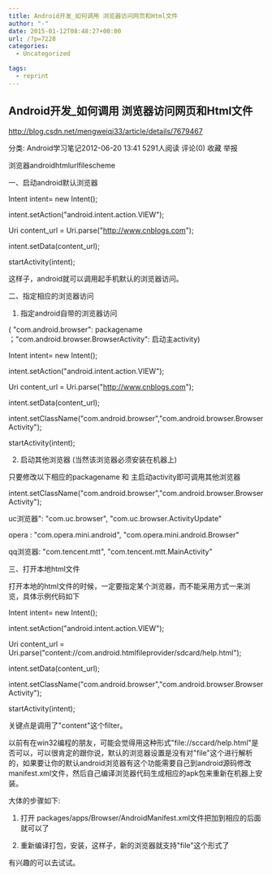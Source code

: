 ```yaml
---
title: Android开发_如何调用 浏览器访问网页和Html文件
author: "-"
date: 2015-01-12T08:48:27+00:00
url: /?p=7228
categories:
  - Uncategorized

tags:
  - reprint
---
```

## Android开发_如何调用 浏览器访问网页和Html文件
http://blog.csdn.net/mengweiqi33/article/details/7679467
  
分类:  Android学习笔记2012-06-20 13:41 5291人阅读 评论(0) 收藏 举报
  
浏览器androidhtmlurlfilescheme
  
一、启动android默认浏览器


Intent intent= new Intent();
  
intent.setAction("android.intent.action.VIEW");
  
Uri content_url = Uri.parse("http://www.cnblogs.com");
  
intent.setData(content_url);
  
startActivity(intent);

这样子，android就可以调用起手机默认的浏览器访问。


二、指定相应的浏览器访问
  
1. 指定android自带的浏览器访问

 ( "com.android.browser": packagename   ；"com.android.browser.BrowserActivity": 启动主activity) 
  
Intent intent= new Intent();
  
intent.setAction("android.intent.action.VIEW");
  
Uri content_url = Uri.parse("http://www.cnblogs.com");
  
intent.setData(content_url);
  
intent.setClassName("com.android.browser","com.android.browser.BrowserActivity");
  
startActivity(intent);

2. 启动其他浏览器 (当然该浏览器必须安装在机器上) 
  
只要修改以下相应的packagename 和 主启动activity即可调用其他浏览器


intent.setClassName("com.android.browser","com.android.browser.BrowserActivity");

uc浏览器": "com.uc.browser", "com.uc.browser.ActivityUpdate"

opera    : "com.opera.mini.android", "com.opera.mini.android.Browser"
  
qq浏览器: "com.tencent.mtt", "com.tencent.mtt.MainActivity"


三、打开本地html文件

打开本地的html文件的时候，一定要指定某个浏览器，而不能采用方式一来浏览，具体示例代码如下


Intent intent= new Intent();
  
intent.setAction("android.intent.action.VIEW");
  
Uri content_url = Uri.parse("content://com.android.htmlfileprovider/sdcard/help.html");
  
intent.setData(content_url);
  
intent.setClassName("com.android.browser","com.android.browser.BrowserActivity");
  
startActivity(intent);
  
关键点是调用了"content"这个filter。

以前有在win32编程的朋友，可能会觉得用这种形式"file://sccard/help.html"是否可以，可以很肯定的跟你说，默认的浏览器设置是没有对"file"这个进行解析的，如果要让你的默认android浏览器有这个功能需要自己到android源码修改manifest.xml文件，然后自己编译浏览器代码生成相应的apk包来重新在机器上安装。

大体的步骤如下: 

1. 打开 packages/apps/Browser/AndroidManifest.xml文件把加到相应的<intent-filter>后面就可以了


<intent-filter>
  

  
<category android:name="android.intent.category.DEFAULT" />
  
<category android:name="android.intent.category.BROWSABLE" />
  
<data android:scheme="file" />
  
</intent-filter>
  
2. 重新编译打包，安装，这样子，新的浏览器就支持"file"这个形式了
  
有兴趣的可以去试试。